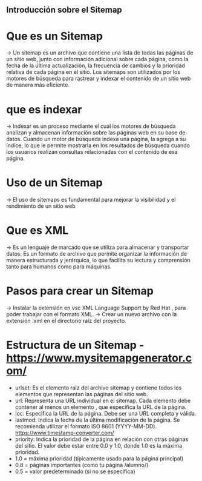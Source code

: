 ## Introducción sobre el Sitemap

# Que es un Sitemap
-> Un sitemap es un archivo que contiene una lista de todas las páginas de un sitio web, junto con información adicional sobre cada página, como la fecha de la última actualización, la frecuencia de cambios y la prioridad relativa de cada página en el sitio. Los sitemaps son utilizados por los motores de búsqueda para rastrear y indexar el contenido de un sitio web de manera más eficiente.

# que es indexar
-> Indexar es un proceso mediante el cual los motores de búsqueda analizan y almacenan información sobre las páginas web en su base de datos. Cuando un motor de búsqueda indexa una página, la agrega a su índice, lo que le permite mostrarla en los resultados de búsqueda cuando los usuarios realizan consultas relacionadas con el contenido de esa página.

# Uso de un Sitemap
->  El uso de sitemaps es fundamental para mejorar la visibilidad y el rendimiento de un sitio web

# Que es XML
-> Es un lenguaje de marcado que se utiliza para almacenar y transportar datos. Es un formato de archivo que permite organizar la información de manera estructurada y jerárquica, lo que facilita su lectura y comprensión tanto para humanos como para máquinas.

# Pasos para crear un Sitemap
-> Instalar la extensión en vsc XML Language Support by Red Hat , para poder trabajar con el formato XML.
-> Crear un nuevo archivo con la extensión .xml en el directorio raíz del proyecto.

# Estructura de un Sitemap - https://www.mysitemapgenerator.com/
- urlset: Es el elemento raíz del archivo sitemap y contiene todos los elementos <url> que representan las páginas del sitio web.
- url: Representa una URL individual en el sitemap. Cada elemento <url> debe contener al menos un elemento <loc>, que especifica la URL de la página.
- loc: Especifica la URL de la página. Debe ser una URL completa y válida.
- lastmod: Indica la fecha de la última modificación de la página. Se recomienda utilizar el formato ISO 8601 (YYYY-MM-DD). https://www.timestamp-converter.com/
- priority: Indica la prioridad de la página en relación con otras páginas del sitio. El valor debe estar entre 0.0 y 1.0, donde 1.0 es la máxima prioridad.
- 1.0 = máxima prioridad (típicamente usado para la página principal)
- 0.8 = páginas importantes (como tu página /alumno/)
- 0.5 = valor predeterminado (si no se especifica)